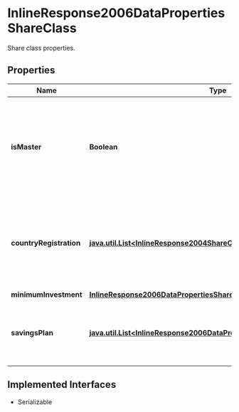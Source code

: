 

# InlineResponse2006DataPropertiesShareClass

Share class properties.

## Properties

Name | Type | Description | Notes
------------ | ------------- | ------------- | -------------
**isMaster** | **Boolean** | If true, the share class is the master share class of the fund. That is, the one that has been created first. |  [optional]
**countryRegistration** | [**java.util.List&lt;InlineResponse2004ShareClassRegistrationCountry&gt;**](InlineResponse2004ShareClassRegistrationCountry.md) | List of countries where the share class is registered for trading on a regulated market. |  [optional]
**minimumInvestment** | [**InlineResponse2006DataPropertiesShareClassMinimumInvestment**](InlineResponse2006DataPropertiesShareClassMinimumInvestment.md) |  |  [optional]
**savingsPlan** | [**java.util.List&lt;InlineResponse2006DataPropertiesShareClassSavingsPlan&gt;**](InlineResponse2006DataPropertiesShareClassSavingsPlan.md) | Savings plan availability and frequency per country. |  [optional]


## Implemented Interfaces

* Serializable


